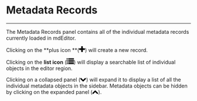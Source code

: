 # Metadata Records

---

The Metadata Records panel contains all of the individual metadata records currently loaded in mdEditor.

Clicking on the **plus icon **\(![](/assets/symbol_plus_16.png)\) will create a new record.

Clicking on the **list icon** \(![](/assets/symbol_list_16.png)\) will display a searchable list of individual objects in the editor region.

Clicking on a collapsed panel \(![](/assets/symbol_angle-down_16.png)\) will expand it to display a list of all the individual metadata objects in the sidebar. Metadata objects can be hidden by clicking on the expanded panel \(![](/assets/symbol_angle-up_16.png)\).

